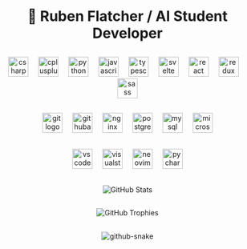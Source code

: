<h1 align="center">🐉 Ruben Flatcher / AI Student Developer</h1>

##

<div align="center">
 <img src="https://skillicons.dev/icons?i=cs" height="40" alt="csharp logo" />
 <img width="12" />
 <img src="https://skillicons.dev/icons?i=cpp" height="40" alt="cplusplus logo" />
 <img width="12" />
 <img src="https://skillicons.dev/icons?i=py" height="40" alt="python logo" />
 <img width="12" />
 <img src="https://skillicons.dev/icons?i=js" height="40" alt="javascript logo" />
 <img width="12" />
 <img src="https://skillicons.dev/icons?i=ts" height="40" alt="typescript logo" />
 <img width="12" />
 <img src="https://skillicons.dev/icons?i=svelte" height="40" alt="svelte logo" />
 <img width="12" />
 <img src="https://skillicons.dev/icons?i=react" height="40" alt="react logo" />
 <img width="12" />
 <img src="https://skillicons.dev/icons?i=redux" height="40" alt="redux logo" />
 <img width="12" />
 <img src="https://skillicons.dev/icons?i=sass" height="40" alt="sass logo" />
</div>

##

<div align="center">
 <img src="https://skillicons.dev/icons?i=git" height="40" alt="git logo" />
 <img width="12" />
 <img src="https://skillicons.dev/icons?i=githubactions" height="40" alt="githubactions logo" />
 <img width="12" />
 <img src="https://skillicons.dev/icons?i=nginx" height="40" alt="nginx logo" />
 <img width="12" />
 <img src="https://skillicons.dev/icons?i=postgres" height="40" alt="postgresql logo" />
 <img width="12" />
 <img src="https://skillicons.dev/icons?i=mysql" height="40" alt="mysql logo" />
 <img width="12" />
 <img src="https://cdn.jsdelivr.net/gh/devicons/devicon/icons/microsoftsqlserver/microsoftsqlserver-plain.svg" height="40" alt="microsoftsqlserver logo" />
</div>

##

<div align="center">
 <img src="https://skillicons.dev/icons?i=vscode" height="40" alt="vscode logo" />
 <img width="12" />
 <img src="https://skillicons.dev/icons?i=visualstudio" height="40" alt="visualstudio logo" />
 <img width="12" />
 <img src="https://skillicons.dev/icons?i=neovim" height="40" alt="neovim logo" />
 <img width="12" />
 <img src="https://cdn.jsdelivr.net/gh/devicons/devicon/icons/pycharm/pycharm-original.svg" height="40" alt="pycharm logo" />
</div>

##

<p align="center">
 <img src="https://github-readme-stats.vercel.app/api?username=Gefe&theme=tokyonight&show_icons=true&hide_border=true&locale=es" alt="GitHub Stats" />
</p>

##

<p align="center">
 <img src="https://github-profile-trophy.vercel.app/?username=Gefe&theme=radical&no-frame=true&no-bg=true&margin-w=4" alt="GitHub Trophies" />
</p>

##

<p align="center">
 <picture>
   <source media="(prefers-color-scheme: dark)" srcset="https://raw.githubusercontent.com/Gefe/Gefe/refs/heads/output/github-contribution-grid-snake-dark.svg" />
   <source media="(prefers-color-scheme: light)" srcset="https://raw.githubusercontent.com/Gefe/Gefe/refs/heads/output/github-contribution-grid-snake.svg" />
   <img alt="github-snake" src="https://raw.githubusercontent.com/Gefe/Gefe/refs/heads/output/github-contribution-grid-snake.svg" />
 </picture>
</p>
